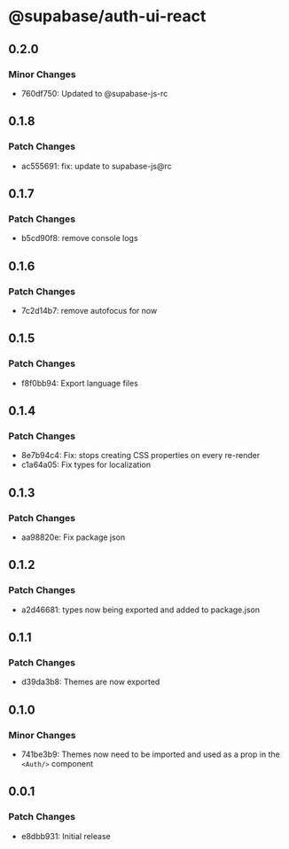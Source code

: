# @supabase/auth-ui-react

## 0.2.0

### Minor Changes

- 760df750: Updated to @supabase-js-rc

## 0.1.8

### Patch Changes

- ac555691: fix: update to supabase-js@rc

## 0.1.7

### Patch Changes

- b5cd90f8: remove console logs

## 0.1.6

### Patch Changes

- 7c2d14b7: remove autofocus for now

## 0.1.5

### Patch Changes

- f8f0bb94: Export language files

## 0.1.4

### Patch Changes

- 8e7b94c4: Fix: stops creating CSS properties on every re-render
- c1a64a05: Fix types for localization

## 0.1.3

### Patch Changes

- aa98820e: Fix package json

## 0.1.2

### Patch Changes

- a2d46681: types now being exported and added to package.json

## 0.1.1

### Patch Changes

- d39da3b8: Themes are now exported

## 0.1.0

### Minor Changes

- 741be3b9: Themes now need to be imported and used as a prop in the `<Auth/>` component

## 0.0.1

### Patch Changes

- e8dbb931: Initial release
